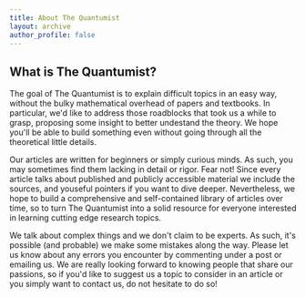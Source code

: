 ```yaml
---
title: About The Quantumist
layout: archive
author_profile: false
---
```


## What is The Quantumist?

The goal of The Quantumist is to explain difficult topics in an easy way, without the bulky mathematical overhead of papers and textbooks. In particular, we'd like to address those roadblocks that took us a while to grasp, proposing some insight to better undestand the theory. We hope you'll be able to build something even without going through all the theoretical little details.

Our articles are written for beginners or simply curious minds. As such, you may sometimes find them lacking in detail or rigor. Fear not! Since every article talks about published and publicly accessible material we include the sources, and youseful pointers if you want to dive deeper. Nevertheless, we hope to build a comprehensive and self-contained library of articles over time, so to turn The Quantumist into a solid resource for everyone interested in learning cutting edge research topics.

We talk about complex things and we don't claim to be experts. As such, it's possible (and probable) we make some mistakes along the way. Please let us know about any errors you encounter by commenting under a post or emailing us. We are really looking forward to knowing people that share our passions, so if you'd like to suggest us a topic to consider in an article or you simply want to contact us, do not hesitate to do so!
	